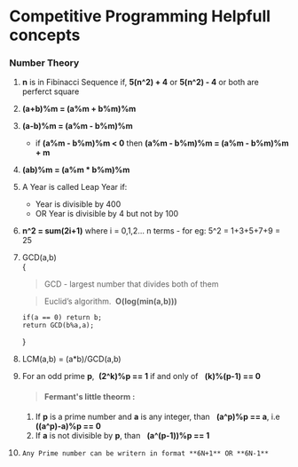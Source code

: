 # Competitive Programming Helpfull concepts

### Number Theory

1. 	**n** is in Fibinacci Sequence if, **5(n^2) + 4** or **5(n^2) - 4** or both are perferct square
2. 	**(a+b)%m = (a%m + b%m)%m**
3. 	**(a-b)%m = (a%m - b%m)%m** 
	-	if **(a%m - b%m)%m < 0** then **(a%m - b%m)%m = (a%m - b%m)%m + m**
4. 	**(ab)%m = (a%m * b%m)%m** 
5. 	A Year is called Leap Year if:  
	- 	Year is divisible by 400  
	- 	OR Year is divisible by 4 but not by 100
6. 	**n^2 = sum(2i+1)** where i = 0,1,2... n terms
		- for eg: 5^2 = 1+3+5+7+9 = 25

7. 	GCD(a,b)  
   	{  
   	>  	GCD - largest number that divides both of them  

   	>	Euclid’s algorithm.&nbsp; **O(log(min(a,b)))**  

 		if(a == 0) return b;  
		return GCD(b%a,a);     
   	}
8. 	LCM(a,b) = (a*b)/GCD(a,b)
9. 	For an odd prime **p**,&nbsp; **(2^k)%p == 1** if and only of &nbsp; **(k)%(p-1) == 0**  
	> #### Fermant's little theorm :
	1. 	If **p** is a prime number and **a** is any integer, than &nbsp;
		**(a^p)%p == a**, i.e &nbsp; **((a^p)-a)%p == 0**
	2. 	If **a** is not divisible by **p**, than &nbsp;
		**(a^(p-1))%p == 1**	 
10. 	Any Prime number can be writern in format **6N+1** OR **6N-1**


